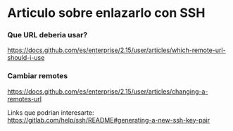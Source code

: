 # Articulo sobre enlazarlo con SSH
### Que URL deberia usar?
<https://docs.github.com/es/enterprise/2.15/user/articles/which-remote-url-should-i-use>
### Cambiar remotes
<https://docs.github.com/es/enterprise/2.15/user/articles/changing-a-remotes-url>

Links que podrian interesarte: 
<https://gitlab.com/help/ssh/README#generating-a-new-ssh-key-pair>


